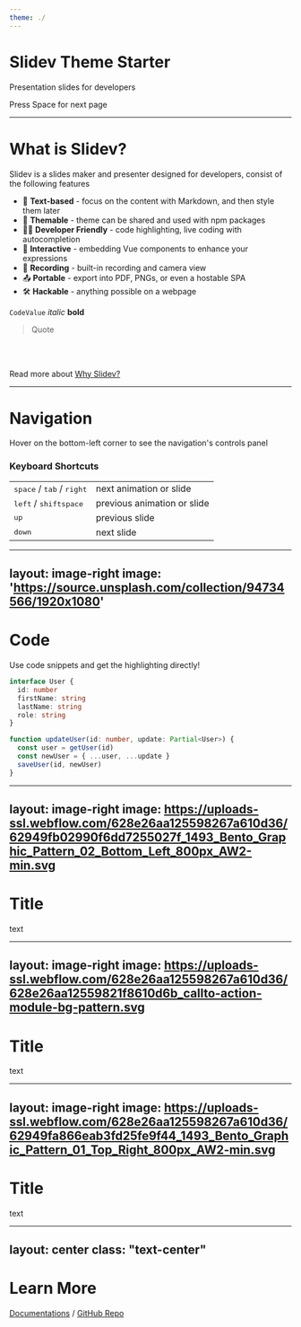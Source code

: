```yaml
---
theme: ./
---
```


# Slidev Theme Starter

Presentation slides for developers

<div class="pt-12">
  <span @click="next" class="px-2 p-1 rounded cursor-pointer hover:bg-white hover:bg-opacity-10">
    Press Space for next page <carbon:arrow-right class="inline"/>
  </span>
</div>

---

# What is Slidev?

Slidev is a slides maker and presenter designed for developers, consist of the following features

- 📝 **Text-based** - focus on the content with Markdown, and then style them later
- 🎨 **Themable** - theme can be shared and used with npm packages
- 🧑‍💻 **Developer Friendly** - code highlighting, live coding with autocompletion
- 🤹 **Interactive** - embedding Vue components to enhance your expressions
- 🎥 **Recording** - built-in recording and camera view
- 📤 **Portable** - export into PDF, PNGs, or even a hostable SPA
- 🛠 **Hackable** - anything possible on a webpage

`CodeValue`  *italic* **bold**

> Quote

<br>
<br>

Read more about [Why Slidev?](https://sli.dev/guide/why)


---

# Navigation

Hover on the bottom-left corner to see the navigation's controls panel

### Keyboard Shortcuts

|     |     |
| --- | --- |
| <kbd>space</kbd> / <kbd>tab</kbd> / <kbd>right</kbd> | next animation or slide |
| <kbd>left</kbd>  / <kbd>shift</kbd><kbd>space</kbd> | previous animation or slide |
| <kbd>up</kbd> | previous slide |
| <kbd>down</kbd> | next slide |

---
layout: image-right
image: 'https://source.unsplash.com/collection/94734566/1920x1080'
---

# Code

Use code snippets and get the highlighting directly!

```ts
interface User {
  id: number
  firstName: string
  lastName: string
  role: string
}

function updateUser(id: number, update: Partial<User>) {
  const user = getUser(id)
  const newUser = { ...user, ...update }
  saveUser(id, newUser)
}
```

---
layout: image-right
image: https://uploads-ssl.webflow.com/628e26aa125598267a610d36/62949fb02990f6dd7255027f_1493_Bento_Graphic_Pattern_02_Bottom_Left_800px_AW2-min.svg
---

# Title
text

---
layout: image-right
image: https://uploads-ssl.webflow.com/628e26aa125598267a610d36/628e26aa12559821f8610d6b_callto-action-module-bg-pattern.svg
---

# Title
text

---
layout: image-right
image: https://uploads-ssl.webflow.com/628e26aa125598267a610d36/62949fa866eab3fd25fe9f44_1493_Bento_Graphic_Pattern_01_Top_Right_800px_AW2-min.svg
---

# Title
text

---
layout: center
class: "text-center"
---


# Learn More

[Documentations](https://sli.dev) / [GitHub Repo](https://github.com/slidevjs/slidev)
